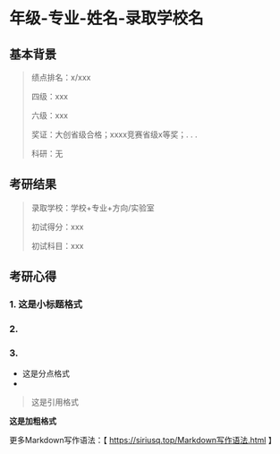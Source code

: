 # 年级-专业-姓名-录取学校名

## 基本背景

> 绩点排名：x/xxx
>
> 四级：xxx
>
> 六级：xxx
>
> 奖证：大创省级合格；xxxx竞赛省级x等奖；. . . 
>
> 科研：无

## 考研结果

> 录取学校：学校+专业+方向/实验室
>
> 初试得分：xxx
>
> 初试科目：xxx

## 考研心得

### 1. 这是小标题格式

### 2. 

### 3. 

* 这是分点格式
* 

>这是引用格式
>
>
>
>

**这是加粗格式**

更多Markdown写作语法：【 https://siriusq.top/Markdown写作语法.html 】
